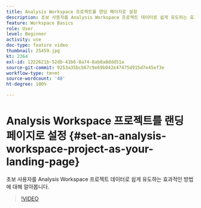 ```yaml
---
title: Analysis Workspace 프로젝트를 랜딩 페이지로 설정
description: 초보 사용자를 Analysis Workspace 프로젝트 데이터로 쉽게 유도하는 효과적인 방법에 대해 알아봅니다
feature: Workspace Basics
role: User
level: Beginner
activity: use
doc-type: feature video
thumbnail: 25459.jpg
kt: 2364
exl-id: 1222621b-52db-41b6-8a74-8ab8a8ddd51a
source-git-commit: 9253a35bcb67c9e69b042e47475d915d7e45ef3e
workflow-type: tm+mt
source-wordcount: '48'
ht-degree: 100%

---
```


# Analysis Workspace 프로젝트를 랜딩 페이지로 설정 {#set-an-analysis-workspace-project-as-your-landing-page}

초보 사용자를 Analysis Workspace 프로젝트 데이터로 쉽게 유도하는 효과적인 방법에 대해 알아봅니다.

>[!VIDEO](https://video.tv.adobe.com/v/25459/?quality=12)
